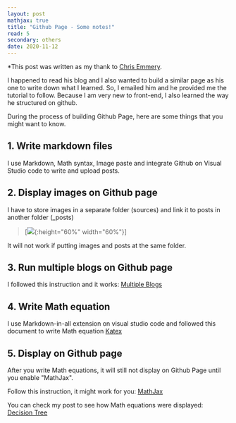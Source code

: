 ```yaml
---
layout: post
mathjax: true
title: "Github Page - Some notes!"
read: 5
secondary: others
date: 2020-11-12
---
```

*This post was written as my thank to [Chris Emmery](https://cmry.github.io/).

I happened to read his blog and I also wanted to build a similar page as his one to write down what I learned. So, I emailed him and he provided me the tutorial to follow. Because I am very new to front-end, I also learned the way he structured on github.

During the process of building Github Page, here are some things that you might want to know.

## 1. Write markdown files

I use Markdown, Math syntax, Image paste and integrate Github on Visual Studio code to write and upload posts.

## 2. Display images on Github page

I have to store images in a separate folder (sources) and link it to posts in another folder (_posts)

> [![](/sources/image.png){:height="60%" width="60%"}]

It will not work if putting images and posts at the same folder.

## 3. Run multiple blogs on Github page

I followed this instruction and it works: [Multiple Blogs](https://stochastic.life/2016/01/06/multiple-blogs-on-single-jekyll-instance/)

## 4. Write Math equation 

I use Markdown-in-all extension on visual studio code and followed this document to write Math equation [Katex](https://katex.org/docs/supported.html)

## 5. Display on Github page

After you write Math equations, it will still not display on Github Page until you enable "MathJax". 

Follow this instruction, it might work for you: [MathJax](http://sgeos.github.io/github/jekyll/2016/08/21/adding_mathjax_to_a_jekyll_github_pages_blog.html)

You can check my post to see how Math equations were displayed: [Decision Tree](https://lytranp.github.io/notes/Decision-Tree)





